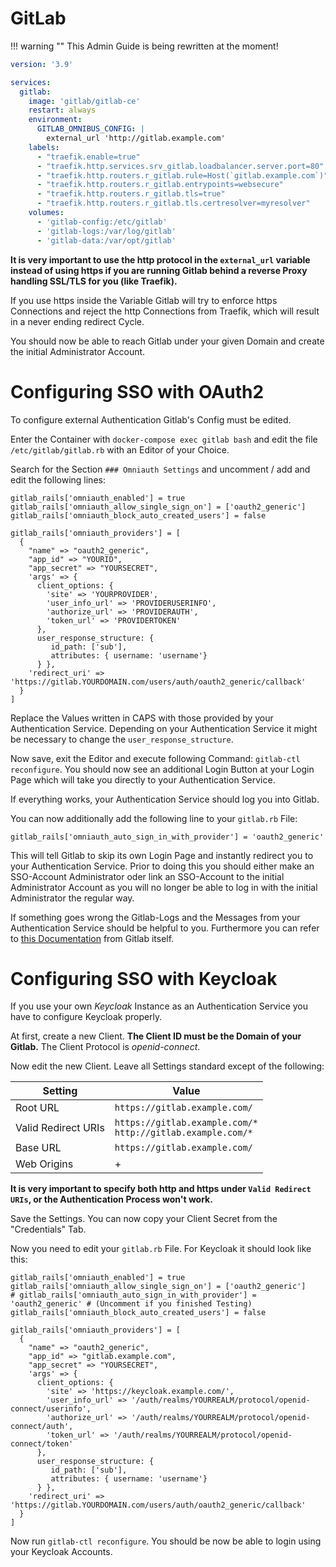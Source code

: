 # GitLab

!!! warning ""
	This Admin Guide is being rewritten at the moment!

```yaml
version: '3.9'

services:
  gitlab:
    image: 'gitlab/gitlab-ce'
    restart: always
    environment:
      GITLAB_OMNIBUS_CONFIG: |
        external_url 'http://gitlab.example.com'
    labels:
      - "traefik.enable=true"
      - "traefik.http.services.srv_gitlab.loadbalancer.server.port=80"
      - "traefik.http.routers.r_gitlab.rule=Host(`gitlab.example.com`)"
      - "traefik.http.routers.r_gitlab.entrypoints=websecure"
      - "traefik.http.routers.r_gitlab.tls=true"
      - "traefik.http.routers.r_gitlab.tls.certresolver=myresolver"
    volumes:
      - 'gitlab-config:/etc/gitlab'
      - 'gitlab-logs:/var/log/gitlab'
      - 'gitlab-data:/var/opt/gitlab'
```

**It is very important to use the http protocol in the `external_url` variable instead of using https if you
are running Gitlab behind a reverse Proxy handling SSL/TLS for you (like Traefik).**

If you use https inside the Variable Gitlab will try to enforce https Connections and reject the http Connections from
Traefik, which will result in a never ending redirect Cycle.    

You should now be able to reach Gitlab under your given Domain and create the initial Administrator Account.

Configuring SSO with OAuth2
===========================

To configure external Authentication Gitlab's Config must be edited.

Enter the Container with `docker-compose exec gitlab bash` and edit the file `/etc/gitlab/gitlab.rb` with
an Editor of your Choice.

Search for the Section `### Omniauth Settings` and uncomment / add and edit the following lines:

```
gitlab_rails['omniauth_enabled'] = true
gitlab_rails['omniauth_allow_single_sign_on'] = ['oauth2_generic']
gitlab_rails['omniauth_block_auto_created_users'] = false

gitlab_rails['omniauth_providers'] = [
  {
    "name" => "oauth2_generic",
    "app_id" => "YOURID",
    "app_secret" => "YOURSECRET",
    'args' => {
      client_options: {
        'site' => 'YOURPROVIDER',
        'user_info_url' => 'PROVIDERUSERINFO',
        'authorize_url' => 'PROVIDERAUTH',
        'token_url' => 'PROVIDERTOKEN'
      },
      user_response_structure: {
         id_path: ['sub'],
         attributes: { username: 'username'}
      } },
    'redirect_uri' =>  'https://gitlab.YOURDOMAIN.com/users/auth/oauth2_generic/callback'
  }
]
```

Replace the Values written in CAPS with those provided by your Authentication Service. Depending on your
Authentication Service it might be necessary to change the `user_response_structure`.

Now save, exit the Editor and execute following Command: `gitlab-ctl reconfigure`. You should now
see an additional Login Button at your Login Page which will take you directly to your Authentication Service.

If everything works, your Authentication Service should log you into Gitlab.

You can now additionally add the following line to your `gitlab.rb` File:

```
gitlab_rails['omniauth_auto_sign_in_with_provider'] = 'oauth2_generic'
```

This will tell Gitlab to skip its own Login Page and instantly redirect you to your Authentication Service.
Prior to doing this you should either make an SSO-Account Administrator oder link an SSO-Account to the initial
Administrator Account as you will no longer be able to log in with the initial Administrator the regular way.

If something goes wrong the Gitlab-Logs and the Messages from your Authentication Service should be helpful to you.
Furthermore you can refer to [this Documentation](https://docs.gitlab.com/ee/integration/oauth2_generic.html) 
from Gitlab itself.

Configuring SSO with Keycloak
=============================

If you use your own *Keycloak* Instance as an Authentication Service you have to configure Keycloak properly.

At first, create a new Client. **The Client ID must be the Domain of your Gitlab.** The Client Protocol is
*openid-connect*.

Now edit the new Client. Leave all Settings standard except of the following:

Setting | Value
--------|-------
Root URL | `https://gitlab.example.com/`
Valid Redirect URIs | `https://gitlab.example.com/*` <br /> `http://gitlab.example.com/*`
Base URL | `https://gitlab.example.com/`
Web Origins | +


**It is very important to specify both http and https under `Valid Redirect URIs`, or the Authentication Process
won't work.**

Save the Settings. You can now copy your Client Secret from the "Credentials" Tab.

Now you need to edit your `gitlab.rb` File. For Keycloak it should look like this:

```
gitlab_rails['omniauth_enabled'] = true
gitlab_rails['omniauth_allow_single_sign_on'] = ['oauth2_generic']
# gitlab_rails['omniauth_auto_sign_in_with_provider'] = 'oauth2_generic' # (Uncomment if you finished Testing)
gitlab_rails['omniauth_block_auto_created_users'] = false

gitlab_rails['omniauth_providers'] = [
  {
    "name" => "oauth2_generic",
    "app_id" => "gitlab.example.com",
    "app_secret" => "YOURSECRET",
    'args' => {
      client_options: {
        'site' => 'https://keycloak.example.com/',
        'user_info_url' => '/auth/realms/YOURREALM/protocol/openid-connect/userinfo',
        'authorize_url' => '/auth/realms/YOURREALM/protocol/openid-connect/auth',
        'token_url' => '/auth/realms/YOURREALM/protocol/openid-connect/token'
      },
      user_response_structure: {
         id_path: ['sub'], 
         attributes: { username: 'username'}
      } },
    'redirect_uri' =>  'https://gitlab.YOURDOMAIN.com/users/auth/oauth2_generic/callback'
  }
]
```

Now run `gitlab-ctl reconfigure`. You should be now be able to login using your Keycloak Accounts.
